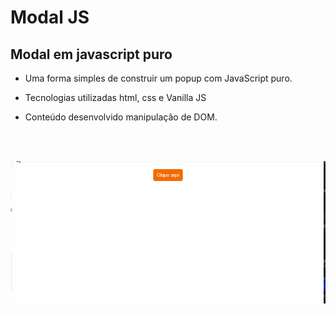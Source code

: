 # Modal JS

## Modal em javascript puro

- Uma forma simples de construir um popup com JavaScript puro.
- Tecnologias utilizadas html, css e Vanilla JS

- Conteúdo desenvolvido manipulação de DOM.

<br><br>

<p align="center">
  <img src="./modal.gif" alt="">
</p>